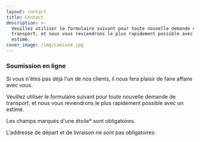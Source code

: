 ```yaml
---
layout: contact
title: Contact
description: >-
  Veuillez utiliser le formulaire suivant pour toute nouvelle demande de
  transport, et nous vous reviendrons le plus rapidement possible avec un
  estimé.
cover_image: /img/camion4.jpg
---
```

### Soumission en ligne

Si vous n'êtes pas déjà l'un de nos clients, il nous fera plaisir de faire affaire avec vous.

Veuillez utiliser le formulaire suivant pour toute nouvelle demande de transport, et nous vous reviendrons le plus rapidement possible avec un estimé.

Les champs marqués d'une étoile* sont obligatoires.

L'addresse de départ et de livraison ne sont pas obligatoires.
